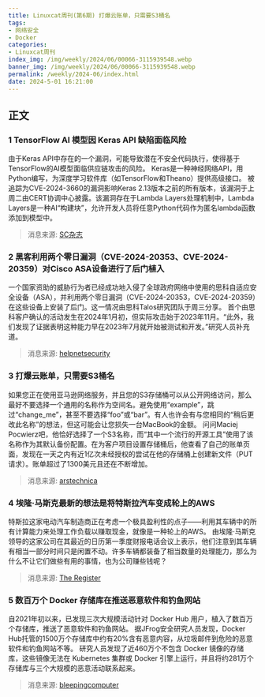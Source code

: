```yaml
---
title: Linuxcat周刊(第6期) 打爆云账单，只需要S3桶名
tags: 
- 网络安全
- Docker
categories: 
- Linuxcat周刊
index_img: /img/weekly/2024/06/00066-3115939548.webp
banner_img: /img/weekly/2024/06/00066-3115939548.webp
permalink: /weekly/2024-06/index.html
date: 2024-5-01 16:21:00
---
```

## 正文

### 1 TensorFlow AI 模型因 Keras API 缺陷面临风险

由于Keras API中存在的一个漏洞，可能导致潜在不安全代码执行，使得基于TensorFlow的AI模型面临供应链攻击的风险。
Keras是一种神经网络API，用Python编写，为深度学习软件库（如TensorFlow和Theano）提供高级接口。
被追踪为CVE-2024-3660的漏洞影响Keras 2.13版本之前的所有版本，该漏洞于上周二由CERT协调中心披露。该漏洞存在于Lambda Layers处理机制中，Lambda Layers是一种AI“构建块”，允许开发人员将任意Python代码作为匿名lambda函数添加到模型中。
> 消息来源: [SC杂志](https://www.scmagazine.com/news/tensorflow-ai-models-at-risk-due-to-keras-api-flaw)

### 2 黑客利用两个零日漏洞（CVE-2024-20353、CVE-2024-20359）对Cisco ASA设备进行了后门植入

一个国家资助的威胁行为者已经成功地入侵了全球政府网络中使用的思科自适应安全设备（ASA），并利用两个零日漏洞（CVE-2024-20353，CVE-2024-20359）在这些设备上安装了后门。这一情况由思科Talos研究团队于周三分享。
首个由思科客户确认的活动发生在2024年1月初，但实际攻击始于2023年11月。“此外，我们发现了证据表明这种能力早在2023年7月就开始被测试和开发。”研究人员补充道。
> 消息来源: [helpnetsecurity](https://www.helpnetsecurity.com/2024/04/24/cve-2024-20353-cve-2024-20359/)

### 3 打爆云账单，只需要S3桶名

如果您正在使用亚马逊网络服务，并且您的S3存储桶可以从公开网络访问，那么最好不要选择一个通用的名称作为空间名。避免使用“example”，跳过“change_me”，甚至不要选择“foo”或“bar”。有人也许会有与您相同的“稍后更改此名称”的想法，但这可能会让您损失一台MacBook的金额。
问问Maciej Pocwierz吧，他恰好选择了一个S3名称，而“其中一个流行的开源工具”使用了该名称作为其默认备份配置。在为客户项目设置存储桶后，他查看了自己的账单页面，发现在一天之内有近1亿次未经授权的尝试在他的存储桶上创建新文件（PUT请求）。账单超过了1300美元且还在不断增加。
> 消息来源: [arstechnica](https://arstechnica.com/information-technology/2024/04/aws-s3-storage-bucket-with-unlucky-name-nearly-cost-developer-1300/)

### 4 埃隆·马斯克最新的想法是将特斯拉汽车变成轮上的AWS

特斯拉这家电动汽车制造商正在考虑一个极具盈利性的点子——利用其车辆中的所有计算能力来处理工作负载以赚取现金，就像是一种轮上的AWS。
由埃隆·马斯克领导的这家公司在其最近的日历第一季度财报电话会议上表示，他们注意到其车辆有相当一部分时间只是闲置不动。许多车辆都装备了相当数量的处理能力，那么为什么不让它们做些有用的事情，也为公司赚些钱呢？
> 消息来源: [The Register](https://www.theregister.com/2024/04/30/tesla_ai_workloads/)

### 5 数百万个 Docker 存储库在推送恶意软件和钓鱼网站

自2021年初以来，已发现三次大规模活动针对 Docker Hub 用户，植入了数百万个存储库，推送了恶意软件和钓鱼网站。
据JFrog安全研究人员发现，Docker Hub托管的1500万个存储库中约有20%含有恶意内容，从垃圾邮件到危险的恶意软件和钓鱼网站不等。
研究人员发现了近460万个不包含 Docker 镜像的存储库，这些镜像无法在 Kubernetes 集群或 Docker 引擎上运行，并且将约281万个存储库与三个大规模的恶意活动联系起来。
> 消息来源: [bleepingcomputer](https://www.bleepingcomputer.com/news/security/millions-of-docker-repos-found-pushing-malware-phishing-sites/)
